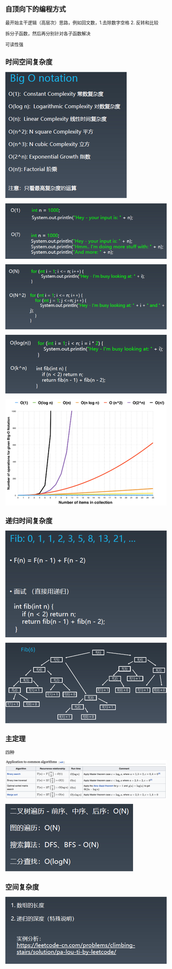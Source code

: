 ## 自顶向下的编程方式

最开始主干逻辑（高层次）思路，例如回文数，1.去除数字空格 2. 反转和比较

拆分子函数，然后再分别针对各子函数解决

可读性强

## 时间空间复杂度

![image-20200810200509124](_v_images/image-20200810200509124.png)

![image-20200810200616903](_v_images/image-20200810200616903.png)

![image-20200810200632414](_v_images/image-20200810200632414.png)

![image-20200810200703425](_v_images/image-20200810200703425.png)

![image-20200810200735027](_v_images/image-20200810200735027.png)

## 递归时间复杂度

![image-20200810201139022](_v_images/image-20200810201139022.png)

![image-20200810201159360](_v_images/image-20200810201159360.png)

## 主定理

四种

![image-20200810201422635](_v_images/image-20200810201422635.png)

![image-20200810201645219](_v_images/image-20200810201645219.png)

## 空间复杂度

![image-20200810201716490](_v_images/image-20200810201716490.png)



